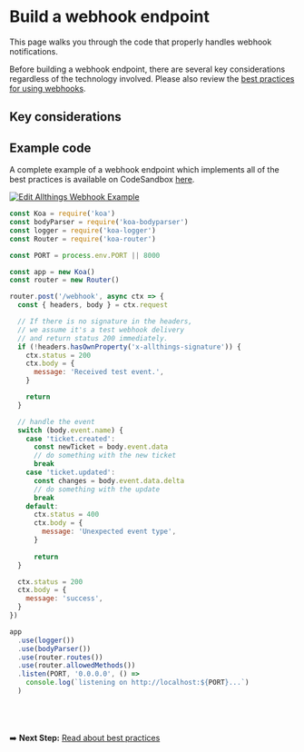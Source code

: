 # Build a webhook endpoint

This page walks you through the code that properly handles webhook notifications.

Before building a webhook endpoint, there are several key considerations regardless of the technology involved. Please also review the [best practices for using webhooks](#./best-practices.md).


## Key considerations


## Example code

A complete example of a webhook endpoint which implements all of the best practices is available on CodeSandbox [here](https://codesandbox.io/s/allthings-webhook-example-m37vf?file=/src/routes/webhook-post.js).

[![Edit Allthings Webhook Example](https://codesandbox.io/static/img/play-codesandbox.svg)](https://codesandbox.io/s/allthings-webhook-example-m37vf?file=/src/routes/webhook-post.js)

```js
const Koa = require('koa')
const bodyParser = require('koa-bodyparser')
const logger = require('koa-logger')
const Router = require('koa-router')

const PORT = process.env.PORT || 8000

const app = new Koa()
const router = new Router()

router.post('/webhook', async ctx => {
  const { headers, body } = ctx.request

  // If there is no signature in the headers,
  // we assume it's a test webhook delivery
  // and return status 200 immediately.
  if (!headers.hasOwnProperty('x-allthings-signature')) {
    ctx.status = 200
    ctx.body = {
      message: 'Received test event.',
    }

    return
  }

  // handle the event
  switch (body.event.name) {
    case 'ticket.created':
      const newTicket = body.event.data
      // do something with the new ticket
      break
    case 'ticket.updated':
      const changes = body.event.data.delta
      // do something with the update
      break
    default:
      ctx.status = 400
      ctx.body = {
        message: 'Unexpected event type',
      }
      
      return
  }

  ctx.status = 200
  ctx.body = {
    message: 'success',
  }
})

app
  .use(logger())
  .use(bodyParser())
  .use(router.routes())
  .use(router.allowedMethods())
  .listen(PORT, '0.0.0.0', () =>
    console.log(`listening on http://localhost:${PORT}...`)
  )
```




<br /><br /><br />
➡️ **Next Step:** [Read about best practices](./best-practices.md)
